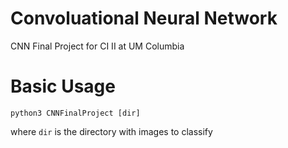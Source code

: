 # Convoluational Neural Network
CNN Final Project for CI II at UM Columbia

# Basic Usage
```
python3 CNNFinalProject [dir]
```
where `dir` is the directory with images to classify
